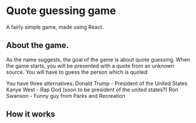 # Quote guessing game

A fairly simple game, made using React.

## About the game.

As the name suggests, the goal of the game is about quote guessing.
When the game starts, you will be presented with a quote from an unknown source. You will have to guess the person which is quoted.

You have three alternatives:
Donald Trump - President of the United States
Kanye West - Rap God (soon to be president of the united states?)
Ron Swanson - Funny guy from Parks and Recreation

## How it works
